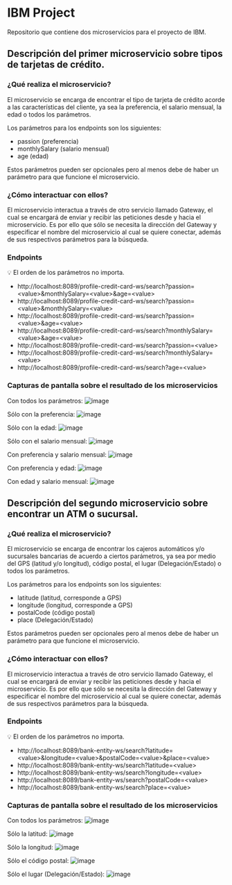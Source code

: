 # IBM Project
Repositorio que contiene dos microservicios para el proyecto de IBM.

## Descripción del primer microservicio sobre tipos de tarjetas de crédito.

### ¿Qué realiza el microservicio?

El microservicio se encarga de encontrar el tipo de tarjeta de crédito acorde a las características del cliente, ya sea la preferencia, el salario mensual, la edad o todos los parámetros.

Los parámetros para los endpoints son los siguientes:

- passion (preferencia)
- monthlySalary (salario mensual)
- age (edad)

Estos parámetros pueden ser opcionales pero al menos debe de haber un parámetro para que funcione el microservicio.

### ¿Cómo interactuar con ellos?

El microservicio interactua a través de otro servicio llamado Gateway, el cual se encargará de enviar y recibir las peticiones desde y hacia el microservicio.
Es por ello que sólo se necesita la dirección del Gateway y especificar el nombre del microservicio al cual se quiere conectar, además de sus respectivos parámetros para la búsqueda.


### Endpoints

:bulb: El orden de los parámetros no importa.

- http://localhost:8089/profile-credit-card-ws/search?passion=<value\>&monthlySalary=<value\>&age=<value\>
- http://localhost:8089/profile-credit-card-ws/search?passion=<value\>&monthlySalary=<value\>
- http://localhost:8089/profile-credit-card-ws/search?passion=<value\>&age=<value\>
- http://localhost:8089/profile-credit-card-ws/search?monthlySalary=<value\>&age=<value\>
- http://localhost:8089/profile-credit-card-ws/search?passion=<value\>
- http://localhost:8089/profile-credit-card-ws/search?monthlySalary=<value\>
- http://localhost:8089/profile-credit-card-ws/search?age=<value\>
  

### Capturas de pantalla sobre el resultado de los microservicios

Con todos los parámetros:
![image](https://user-images.githubusercontent.com/46584463/137610002-81fed063-2884-47da-b950-8a66dbd1b7a6.png)


Sólo con la preferencia:
![image](https://user-images.githubusercontent.com/46584463/137610019-7cc073a6-422d-4513-b3a7-1243708a5ca1.png)


Sólo con la edad:
![image](https://user-images.githubusercontent.com/46584463/137610034-5cca670b-fcb3-4141-901e-d3d5f606e384.png)


Sólo con el salario mensual:
![image](https://user-images.githubusercontent.com/46584463/137610050-5d7c04d0-8e79-4554-85e2-a91241dc4ac7.png)


Con preferencia y salario mensual:
![image](https://user-images.githubusercontent.com/46584463/137610075-f27c6620-2cc9-481e-92dd-a65fd3e70b98.png)


Con preferencia y edad:
![image](https://user-images.githubusercontent.com/46584463/137610088-45e16c47-ccf1-4785-b45e-828d39dbbabf.png)


Con edad y salario mensual:
![image](https://user-images.githubusercontent.com/46584463/137610097-595e43a2-135a-4362-a055-52d1d00cc14a.png)




## Descripción del segundo microservicio sobre encontrar un ATM o sucursal.

### ¿Qué realiza el microservicio?

El microservicio se encarga de encontrar los cajeros automáticos y/o sucursales bancarias de acuerdo a ciertos parámetros, ya sea por medio del GPS (latitud y/o longitud), código postal, el lugar (Delegación/Estado) o todos los parámetros.

Los parámetros para los endpoints son los siguientes:

- latitude (latitud, corresponde a GPS)
- longitude (longitud, corresponde a GPS)
- postalCode (código postal)
- place (Delegación/Estado)

Estos parámetros pueden ser opcionales pero al menos debe de haber un parámetro para que funcione el microservicio.

### ¿Cómo interactuar con ellos?

El microservicio interactua a través de otro servicio llamado Gateway, el cual se encargará de enviar y recibir las peticiones desde y hacia el microservicio.
Es por ello que sólo se necesita la dirección del Gateway y especificar el nombre del microservicio al cual se quiere conectar, además de sus respectivos parámetros para la búsqueda.


### Endpoints

:bulb: El orden de los parámetros no importa.
  
- http://localhost:8089/bank-entity-ws/search?latitude=<value\>&longitude=<value\>&postalCode=<value\>&place=<value\>
- http://localhost:8089/bank-entity-ws/search?latitude=<value\>
- http://localhost:8089/bank-entity-ws/search?longitude=<value\>
- http://localhost:8089/bank-entity-ws/search?postalCode=<value\>
- http://localhost:8089/bank-entity-ws/search?place=<value\>

### Capturas de pantalla sobre el resultado de los microservicios

Con todos los parámetros:
![image](https://user-images.githubusercontent.com/46584463/137604286-3eac901d-3b3c-4a30-84d0-8db04a9ba9e5.png)


Sólo la latitud:
![image](https://user-images.githubusercontent.com/46584463/137604253-38fd9e9f-8ce7-44da-bcc8-df72c3e474ff.png)


Sólo la longitud:
![image](https://user-images.githubusercontent.com/46584463/137604243-5b126392-1e19-4a4b-8df4-51ab852d2137.png)


Sólo el código postal:
![image](https://user-images.githubusercontent.com/46584463/137604233-686def41-09d5-4ab7-b95b-c720764abd2d.png)


Sólo el lugar (Delegación/Estado):
![image](https://user-images.githubusercontent.com/46584463/137601669-2358a0b3-6075-43e2-b7fb-43d34a4c3a60.png)




